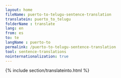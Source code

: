 ```yaml
---
layout: home
fileName: puerto-to-telugu-sentence-translation
translatein: puerto_to_telugu
folderName : translate
lang: en
from: es
to: te
langName : puerto-to
permalink: /puerto-to-telugu-sentence-translation
tool: sentence-translations
nointernationalization: true
---
```

{% include section/translateinto.html %}
